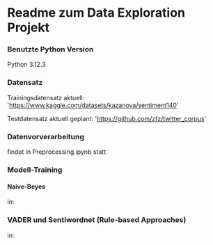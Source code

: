 # Readme zum Data Exploration Projekt 

### Benutzte Python Version 

Python 3.12.3

### Datensatz 

Trainingsdatensatz aktuell: 'https://www.kaggle.com/datasets/kazanova/sentiment140'

Testdatensatz aktuell geplant: 'https://github.com/zfz/twitter_corpus' 


### Datenvorverarbeitung 

findet in Preprocessing.ipynb statt

### Modell-Training 

#### Naive-Beyes 

in: 

### VADER und Sentiwordnet (Rule-based Approaches)

in: 


